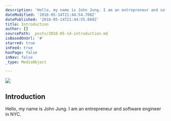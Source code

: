 ```yaml
---
description: 'Hello, my name is John Jung. I am an entrepreneur and software engineer in NYC.'
dateModified: '2016-05-14T21:44:54.708Z'
datePublished: '2016-05-14T21:44:55.069Z'
title: Introduction
author: []
sourcePath: _posts/2016-05-14-introduction.md
isBasedOnUrl: '#'
starred: true
inFeed: true
hasPage: false
inNav: false
_type: MediaObject

---
```

<article style=""><img src="https://the-grid-user-content.s3-us-west-2.amazonaws.com/c72b589b-8b69-47e5-b39f-f51cf26ec515.jpg" /><h1>Introduction</h1></article>

Hello, my name is John Jung. I am an entrepreneur and software engineer in NYC.